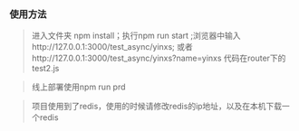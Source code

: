 ### 使用方法

> 进入文件夹 npm install；执行npm run start ;浏览器中输入http://127.0.0.1:3000/test_async/yinxs; 或者http://127.0.0.1:3000/test_async/yinxs?name=yinxs
代码在router下的test2.js

> 线上部署使用npm run prd

> 项目使用到了redis，使用的时候请修改redis的ip地址，以及在本机下载一个redis